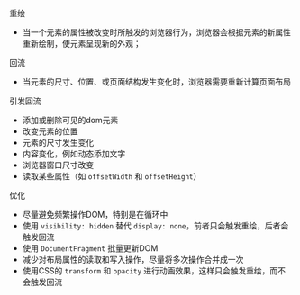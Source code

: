 重绘

* 当一个元素的属性被改变时所触发的浏览器行为，浏览器会根据元素的新属性重新绘制，使元素呈现新的外观；

回流

* 当元素的尺寸、位置、或页面结构发生变化时，浏览器需要重新计算页面布局

引发回流

*  添加或删除可见的dom元素
*  改变元素的位置
* 元素的尺寸发生变化
*  内容变化，例如动态添加文字
* 浏览器窗口尺寸改变
* 读取某些属性（如 `offsetWidth` 和 `offsetHeight`）

优化

* 尽量避免频繁操作DOM，特别是在循环中
* 使用 `visibility: hidden` 替代 `display: none`，前者只会触发重绘，后者会触发回流
* 使用 `DocumentFragment` 批量更新DOM
* 减少对布局属性的读取和写入操作，尽量将多次操作合并成一次
* 使用CSS的 `transform` 和 `opacity` 进行动画效果，这样只会触发重绘，而不会触发回流